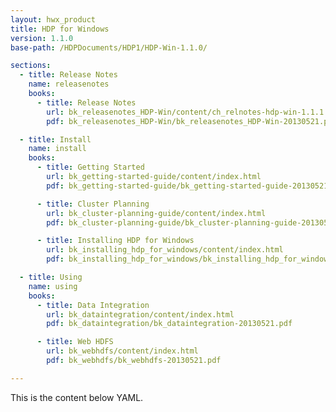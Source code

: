 ```yaml
---
layout: hwx_product
title: HDP for Windows
version: 1.1.0
base-path: /HDPDocuments/HDP1/HDP-Win-1.1.0/

sections:
  - title: Release Notes
    name: releasenotes
    books:
      - title: Release Notes
        url: bk_releasenotes_HDP-Win/content/ch_relnotes-hdp-win-1.1.1.html
        pdf: bk_releasenotes_HDP-Win/bk_releasenotes_HDP-Win-20130521.pdf

  - title: Install
    name: install
    books:
      - title: Getting Started
        url: bk_getting-started-guide/content/index.html
        pdf: bk_getting-started-guide/bk_getting-started-guide-20130521.pdf

      - title: Cluster Planning
        url: bk_cluster-planning-guide/content/index.html
        pdf: bk_cluster-planning-guide/bk_cluster-planning-guide-20130521.pdf

      - title: Installing HDP for Windows
        url: bk_installing_hdp_for_windows/content/index.html
        pdf: bk_installing_hdp_for_windows/bk_installing_hdp_for_windows-20130521.pdf

  - title: Using
    name: using
    books:
      - title: Data Integration
        url: bk_dataintegration/content/index.html
        pdf: bk_dataintegration/bk_dataintegration-20130521.pdf

      - title: Web HDFS
        url: bk_webhdfs/content/index.html
        pdf: bk_webhdfs/bk_webhdfs-20130521.pdf

---
```


This is the content below YAML.
